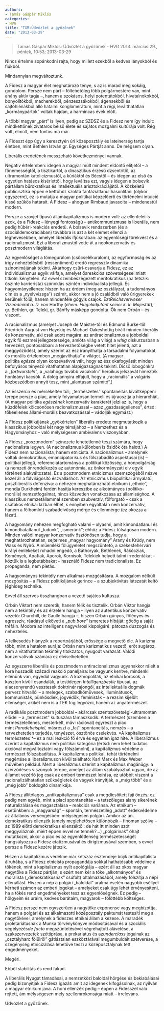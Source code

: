 ```yaml
---
authors: 
- Tamás Gáspár Miklós
categories: 
- HVG
title: "TGM:Üdvözlet a győzőnek"
date: "2013-03-29"
---
```

> Tamás Gáspár Miklós: Üdvözlet a győzőnek - HVG 2013. március 29., péntek, 10:53; 2013-03-29

Nincs értelme sopánkodni rajta, hogy mi lett ezekből a kedves lányokból és fiúkból.

Mindannyian megváltoztunk.

A Fidesz a magyar élet meghatározó ténye, s az is marad még sokáig, gondolom. Persze nem párt – föltehetőleg több polgármestere van, mint ahány aktív tagja –, hanem a szokásos, helyi potentátokból, hivatalnokokból, bonyolítókból, macherekből, pénzeszsákokból, ágensekből és sajtóhiénákból álló hatalmi konglomerátum, mint a régi, leválthatatlan „kormánypártok” voltak hajdan, a harmincas évek előtt.

A többi magyar „párt” is ilyen, pedig az SZDSZ és a Fidesz nem így indult: mindkettőnek zivataros belső élete és sajátos mozgalmi kultúrája volt. Rég volt, elmúlt, nem fontos ma már.

A Fideszt épp úgy a keresztyén úri középosztály és lateinerség tartja életben, mint Bethlen István gr. Egységes Pártját anno. De mégsem olyan.

Liberális eredetének messzeható következményei vannak.

Negatív értelemben: idegen a magyar múlt mindent eldöntő elitjétől – a főnemességtől, a tisztikartól, a dinasztikus érzésű dzsentritől, az ultramontán katolicizmustól, a kúriáktól és Bécstől – és idegen az első és egyetlen hatásos kísérlettől, hogy leváltsa ezt, vagyis idegen a bolsevik pártállam bürokratikus és intellektuális arisztokráciájától. A közkeletű publicisztika éppen e kettőhöz szokta fantáziátlanul hasonlítani (olykor egyszerre), ez is mutatja a magyar politikai képzelőerő és történelmi intuíció kissé szűkös határait. A Fidesz – ahogyan Rimbaud javasolta – mindenestül modern.

Persze a szovjet típusú államkapitalizmus is modern volt: az ellenfelei is azok, és a Fidesz – lényegi fontosságú – antikommunizmusa is liberális, nem pedig hűbéri-reakciós eredetű. A bolsevik rendszerben (és a szociáldemokráciában) továbbra is azt a két elemet ellenzi a leghevesebben, amelyet liberális ifjúkorában: az egyenlőségi törekvést és a racionalizmust. Ezt a liberalizmustól vette át a neokonzervatív és posztmodern világlátás.

Az egyenlőséget a tömeguralom (csőcselékuralom), az egyformaság és az irigy neheztelésből (ressentiment) eredő regresszív dinamika szinonimájának tekinti. Akárhogy csűri-csavarja a Fidesz, ez az individualizmus egyik válfaja, amelyet ősreakciós szövetségesei miatt titkolni kénytelen. Az evvel szembeszegezett meritokratikus (ha tetszik: őszinte karrierista) szónoklás szintén individualista jellegű. És hagyományellenes: hiszen ha az érdem (meg az osztályzat, a tudományos cím és a „nyelvvizsga”) számít, akkor nem a jó családból való úrigyerekek kerülnek fölül, hanem mindenféle gógyis csajok. Ezt*Reichsverweser Vizeadmiral a. D. von* Horthy (*ehem. Flügeladjutant seiner k. k. Majestät*), gr. Bethlen, gr. Teleki, gr. Bánffy másképp gondolta. Ők nem Orbán – és viszont.

A racionalizmus (amelyet Joseph de Maistre-től és Edmund Burke-től Friedrich-August von Hayekig és Michael Oakeshottig bírált minden liberális és konzervatív, aki csak adott magára: az antiracionalizmus a jobboldal egyik fő eszmei jellegzetessége, amióta világ a világ) a *whig* diskurzusban a tervezést, pontosabban: a tervezhetőségbe vetett hitet jelenti, azt a meggyőződést, amely szerint az ész irányíthatja a társadalmi folyamatokat, és morális értelemben „megjavíthatja” a világot. (A magyar politika *egésze* olyan konzevatívvá vált, hogy az ész okafogyását minden befolyásos tényező vitathatatlan alapigazságnak tekinti. Dicső lobogónkra a *„fortwursteln”*, a „valahogy tovább vacakolni” heroikus jelszavát hímezték honleányi kacsók. A dolog annyira elfajult, hogy a „racionális” a vulgáris közbeszédben annyit tesz, mint „alantasan számító”.)

Az ésszerűn és mérsékelten túli, „természetes” spontaneitás kiváltképpeni terepe persze a piac, amely folyamatosan termeli és újraosztja a hierarchiát. (A magyar politika *egészének* konzervatív karakterét jelzi az is, hogy a küzdőfelek kölcsönösen racionalizmussal – azaz „gazdaságellenes”, értsd: tőkeellenes állami-morális beavatkozással – vádolják egymást.)

A Fidesz politikájának „gyökértelen” liberális eredete megmutatkozik a klasszikus jobboldal két nagy témájához – a Nemzethez és a Hagyományhoz – való mélységesen ambivalens viszonyában.

A Fidesz „posztmodern” színezete lehetetlenné teszi számára, hogy nacionalista legyen. (A nacionalizmus különben is ősidők óta halott.) A Fidesz nem nacionalista, hanem etnicista. A nacionalizmus – amelynek voltak demokratikus, emancipatorikus és fölszabadító aspektusai (is) – politikai jellegű, referenciatartománya a politikai közösség, a honpolgárság (a nemzeti önrendelkezés az autonómia, az önkormányzati elv egyik történeti alakváltozata). Ez a posztmodern etnicizmus szemszögéből nézve közel áll a fölvilágosító észvalláshoz. Az etnicizmus biopolitikai árnyalatú, posztliberális defenzíva: a nehezen meghatározható etnikum („ethnie”, mondja Durkheim) ferdén hasítja keresztbe az alkotmányos (politiko-morális) nemzetfogalmat, nincs közvetlen vonatkozása az államisághoz. A klasszikus nemzetállammal szemben szubverzív, fölforgató – csak a csatakos etnikai lázban élhet, s ennyiben egyáltalán nem konzervatív, hanem a fölbomlott szabadelvűség mérge és ellenmérge (ez okozza a lázat).

A hagyomány nehezen megfogható valami – olyasmi, amit kimondatlanul és kimondhatatlanul „tudunk”, „ismerünk”; ehhöz a Fidesz túlságosan modern. Minden valódi magyar konzervatív ösztönösen tudja, hogy a meghatározhatatlan, sejtelmes „magyar hagyomány” Arany és Krúdy, nem Wass és Nyirő. A műemléki fölügyeletet megszüntető, a székesfehérvári királyi emlékeket rohadni engedő, a Báthoryak, Bethlenek, Rákócziak, Kemények, Apafiak, Aporok, Kornisok, Telekiek helyett talmi irredentákat – köztük is a legbutábbakat – használó Fidesz nem tradicionalista. Ez propaganda, nem pietás.

A hagyományos tekintély nem alkalmas mozgósításra. A mozgalom nélküli mozgósítás – a Fidesz politikájának gerince – a szubjektivitás látszatát keltő jéghideg technika.

Evvel áll szerves összhangban a vezető sajátos kultusza.

Orbán Viktort nem szeretik, hanem félik és tisztelik. Orbán Viktor hangja nem a tekintély és az érzelem hangja – ilyen az autentikus konzervatív vezető: Churchill, de Gaulle hangja –, hiszen Orbán gúnyos, fölényes és agresszív, ráadásul elköveti a *„pub bore”* ismeretes hibáját: göcög a saját tréfáin. Modora az intelligens nagyvárosi kispolgáré: pátosza duzzogás és neheztelés.

A lelkesedés hiányzik a repertoárjából, erőssége a megvető élc. A karizma több, mint a hatalom aurája: Orbán nem karizmatikus vezető, erőt sugároz, nem a vitathatatlan tekintély titokzatos, nyugodt varázsát. Valódi konzervatívok számára ez elviselhetetlen.

Az egyszerre liberális és posztmodern antiracionalizmus ugyanakkor rálelt a kora huszadik századi reakció paneljaira: be vagyunk kerítve, mindenki ellenünk van, egyedül vagyunk. A kozmopoliták, az etnikai korcsok, a kaszton kívüli csandalák, a testidegen *Intelligenzbestie* típusai, az alacsonyrendű vesztesek doktrinér rajongói, az intellektuális dogmák perverz hitvallói – a melegek, szabadkőművesek, illuminátusok, kommunisták, pünkösdiek, jogvédők, feministák – a rezsim kijelölt ellenségei, akiket nem is a TEK fog legyőzni, hanem az anyatermészet.

A radikális posztmodern jobboldal – akárcsak szentszövetségi-ultramontán elődei – a „természet” kultuszára támaszkodik. A természet (szemben a természetellenes, mesterkélt, művi rációval) egyrészt a piac mint *Paradebeispiel*, másrészt a „faj”: spontaneitás, nemzés – a tervezhetetlen terjedés, tenyészet, ösztönös cselekvés. *A kapitalizmus természetes *– ez a mai reakció fő érve és egyetlen igaz hite. A liberalizmus szerint a kapitalizmus nem politikai kategória (értsd: nem lehet tudatos akcióval megváltoztatni vagy fölszámolni), a kapitalizmus védelme a természet fölszabadítása. A kapitalizmus politikai, tehát történelmi megértése a liberalizmuson kívül található: Karl Marx és Max Weber művében például. Mert a liberalizmus szerint a kapitalizmus magánügy: a szerződéses viszonyok terepe, amelyet az állam szabályozhat ugyan, de az államot vezérlő jog csak az emberi természet leírása, ez utóbbit viszont a racionalizálhatatlan szükségletek és vágyak irányítják, a „még több” és a „még jobb” boldogító dinamikája.

A Fidesz állítólagos „antikapitalizmusa” csak a megdicsőített faji önzés; ez pedig nem egyéb, mint a piaci spontaneitás – a tetszőleges alany sikerének naturalizálása és magasztalása – reakciós variánsa. Az etnikum – esetünkben: a „magyarság” – spontán, természetileg „adott” érdekvédelme az általános versengésben: mélységesen polgári. Amikor az ún. demokratikus ellenzék (amely meglehetősen különbözik – finoman szólva – az 1989 előtti demokratikus ellenzéktől: de hát itt minden szót meggyaláznak, miért éppen evvel ne tennék?...) „polgárinak” óhajt mutatkozni, akkor a piac és az egyenlőtlenség természetességét hangsúlyozza a Fidesz etatizmusával és dirigizmusával szemben, s evvel persze a Fidesz kezére játszik.

Hiszen a kapitalizmus védelme már kétszáz esztendeje bújik antikapitalista álruhába, s a Fidesz etnicista propagandája sokkal hathatósabb védelme a tőkének, mint a kapitalizmus nyílt apológiája – ezért áll az okos magyar nagytőke a Fidesz pártján, s ezért nem kér a tőke „alkotmányos” és moralista („demokratikusnak” csúfolt) oltalmazásából, amely fölszítja a népi ellenállást. Hiszen a nép a polgári „baloldal” uralma esetén nagyobb eséllyel kérheti számon az emberi jogokat – amelyeket csak úgy lehet érvényesíteni, ha a tőkés rend engedményeket tesz az egyenlőségnek. Ez pedig – hölgyeim és uraim, kedves barátaim, magyarok – fölöttébb költséges.

A Fidesz persze nem egyszerűen a nagytőke exponense vagy megbízottja, hanem a polgári és az alkalmazotti középosztály paktumát testesíti meg a nagytőkével, amelynek a fideszes etnikai állam a kezese. A maradék proletariátusnak a Munka törvénykönyve módosításával és a szociális segélyezés*de facto* megszüntetésével végrehajtott alávetése, a szakszervezetek széttiprása, a prekariátus és az*underclass* jogainak az „osztályharc fölülről” gátlástalan eszköztárával megumbuldált szétverése, a szegénység etnicizálása lehetővé teszi a középosztálynak tett engedményeket.

Megéri.

Ebből stabilitás és rend fakad.

A liberális Nyugat támadásai, a nemzetközi baloldal hörgése és bekiabálásai pedig bizonyítják a Fidesz igazát: amit az idegenek kifogásolnak, az nyilván a magyar etnikum java. A honi ellenzék pedig – éppen a Fidesszel való rejtett, ám mélységesen mély szellemrokonsága miatt – irreleváns.

Üdvözlet a győzőnek.
